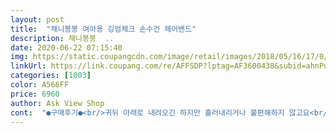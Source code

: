 ```yaml
---
layout: post 
title:  "채니봉봉 여아용 깅엄체크 손수건 헤어밴드" 
description: 채니봉봉  ..
date: 2020-06-22 07:15:40 
img: https://static.coupangcdn.com/image/retail/images/2018/05/16/17/0/27353a08-4f3d-4faf-8652-4b2a31434439.jpg 
linkUrl: https://link.coupang.com/re/AFFSDP?lptag=AF3600438&subid=ahnPublicAsk&pageKey=92488448&itemId=287305514&vendorItemId=3705287511&traceid=V0-113-84256ec2a42eeadc 
categories: [1003] 
color: A566FF 
price: 6960 
author: Ask View Shop 
cont:  "●구매후기●<br/>귀뒤 아래로 내려오긴 하지만 흘러내리거나 불편해하지 않고요<br/>끝부분도 부드러운 천으로 싸여 있어 어린 유아,어린이들에게 안전하겠어요크기는  탄력성 있어 좋네요^^<br/>넘 귀엽고 이쁘고,색감 넘 좋아요퍼플계열 엄청 좋아하는 엄마입니다.<br/>  색감 화면이랑 같습니다.<br/><br/>둘다만족스럽게 착용한답니다.<br/><br/>머리띠 처음 사봤는데 잘 사용할것같아요<br/>사진에는 4세둘째딸인데<br/>안아프고 적당한 쪼임으로 애들손이 자주가요.<br/><br/>안아프고 편하고 6세도 좋아하고<br/>이쁘고 4살인데 리본사이즈도 너무 딱 좋아요<br/>" 
---
```

